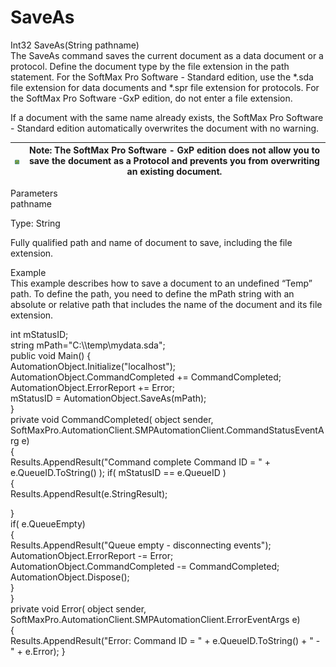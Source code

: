 # SaveAs

Int32 SaveAs(String pathname)\
The SaveAs command saves the current document as a data document or a protocol. Define the document type by the file extension in the path statement. For the SoftMax Pro Software - Standard edition, use the \*.sda file extension for data documents and \*.spr file extension for protocols. For the SoftMax Pro Software -GxP edition, do not enter a file extension.

If a document with the same name already exists, the SoftMax Pro Software - Standard edition automatically overwrites the document with no warning.

| <img src="../../../../../.gitbook/assets/0 (25) (1).png" alt="" data-size="original"> | Note: The SoftMax Pro Software - GxP edition does not allow you to save the document as a Protocol and prevents you from overwriting an existing document. |
| ------------------------------------------------------------------------------------- | ---------------------------------------------------------------------------------------------------------------------------------------------------------- |

Parameters\
pathname

Type: String

Fully qualified path and name of document to save, including the file extension.

Example\
This example describes how to save a document to an undefined “Temp” path. To define the path, you need to define the mPath string with an absolute or relative path that includes the name of the document and its file extension.

int mStatusID;\
string mPath="C:\\\temp\mydata.sda";\
public void Main() {\
AutomationObject.Initialize("localhost");\
AutomationObject.CommandCompleted += CommandCompleted;\
AutomationObject.ErrorReport += Error;\
mStatusID = AutomationObject.SaveAs(mPath);\
}\
private void CommandCompleted( object sender,\
SoftMaxPro.AutomationClient.SMPAutomationClient.CommandStatusEventArg e)\
{\
Results.AppendResult("Command complete Command ID = " + e.QueueID.ToString() ); if( mStatusID == e.QueueID )\
{\
Results.AppendResult(e.StringResult);

}\
if( e.QueueEmpty)\
{\
Results.AppendResult("Queue empty - disconnecting events");\
AutomationObject.ErrorReport -= Error;\
AutomationObject.CommandCompleted -= CommandCompleted;\
AutomationObject.Dispose();\
}\
}\
private void Error( object sender,\
SoftMaxPro.AutomationClient.SMPAutomationClient.ErrorEventArgs e)\
{\
Results.AppendResult("Error: Command ID = " + e.QueueID.ToString() + " - " + e.Error); }
